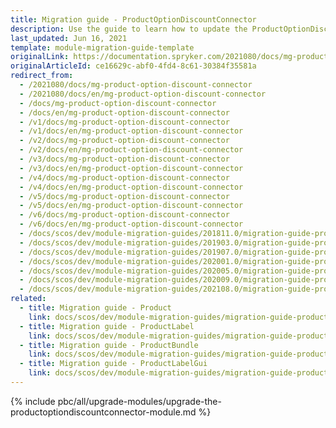 ```yaml
---
title: Migration guide - ProductOptionDiscountConnector
description: Use the guide to learn how to update the ProductOptionDiscountConnector module to a newer version.
last_updated: Jun 16, 2021
template: module-migration-guide-template
originalLink: https://documentation.spryker.com/2021080/docs/mg-product-option-discount-connector
originalArticleId: ce16629c-abf0-4fd4-8c61-30384f35581a
redirect_from:
  - /2021080/docs/mg-product-option-discount-connector
  - /2021080/docs/en/mg-product-option-discount-connector
  - /docs/mg-product-option-discount-connector
  - /docs/en/mg-product-option-discount-connector
  - /v1/docs/mg-product-option-discount-connector
  - /v1/docs/en/mg-product-option-discount-connector
  - /v2/docs/mg-product-option-discount-connector
  - /v2/docs/en/mg-product-option-discount-connector
  - /v3/docs/mg-product-option-discount-connector
  - /v3/docs/en/mg-product-option-discount-connector
  - /v4/docs/mg-product-option-discount-connector
  - /v4/docs/en/mg-product-option-discount-connector
  - /v5/docs/mg-product-option-discount-connector
  - /v5/docs/en/mg-product-option-discount-connector
  - /v6/docs/mg-product-option-discount-connector
  - /v6/docs/en/mg-product-option-discount-connector
  - /docs/scos/dev/module-migration-guides/201811.0/migration-guide-productoptiondiscountconnector.html
  - /docs/scos/dev/module-migration-guides/201903.0/migration-guide-productoptiondiscountconnector.html
  - /docs/scos/dev/module-migration-guides/201907.0/migration-guide-productoptiondiscountconnector.html
  - /docs/scos/dev/module-migration-guides/202001.0/migration-guide-productoptiondiscountconnector.html
  - /docs/scos/dev/module-migration-guides/202005.0/migration-guide-productoptiondiscountconnector.html
  - /docs/scos/dev/module-migration-guides/202009.0/migration-guide-productoptiondiscountconnector.html
  - /docs/scos/dev/module-migration-guides/202108.0/migration-guide-productoptiondiscountconnector.html
related:
  - title: Migration guide - Product
    link: docs/scos/dev/module-migration-guides/migration-guide-product.html
  - title: Migration guide - ProductLabel
    link: docs/scos/dev/module-migration-guides/migration-guide-productlabel.html
  - title: Migration guide - ProductBundle
    link: docs/scos/dev/module-migration-guides/migration-guide-productbundle.html
  - title: Migration guide - ProductLabelGui
    link: docs/scos/dev/module-migration-guides/migration-guide-productlabelgui.html
---
```


{% include pbc/all/upgrade-modules/upgrade-the-productoptiondiscountconnector-module.md %} <!-- To edit, see /_includes/pbc/all/upgrade-modules/upgrade-the-productoptiondiscountconnector-module.md -->
